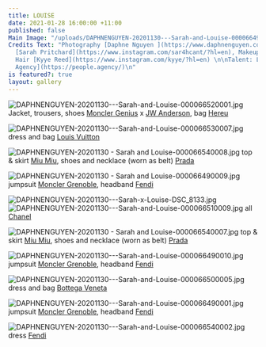 ```yaml
---
title: LOUISE
date: 2021-01-28 16:00:00 +11:00
published: false
Main Image: "/uploads/DAPHNENGUYEN-20201130---Sarah-and-Louise-000066490001.jpg"
Credits Text: "Photography [Daphne Nguyen ](https://www.daphnenguyen.com/), Styling
  [Sarah Pritchard](https://www.instagram.com/sar4hcant/?hl=en), Makeup [Joel Babicci](https://www.instagram.com/joel_babicci/?hl=en),
  Hair [Kyye Reed](https://www.instagram.com/kyye/?hl=en) \n\nTalent: Louise @ [People
  Agency](https://people.agency/)\n"
is featured?: true
layout: gallery
---
```


![DAPHNENGUYEN-20201130---Sarah-and-Louise-000066520001.jpg](/uploads/DAPHNENGUYEN-20201130---Sarah-and-Louise-000066520001.jpg)
Jacket, trousers, shoes [Moncler Genius](https://www.moncler.com/gb/) x [JW Anderson](https://www.jwanderson.com/au/), bag [Hereu](https://hereustudio.com/) 

![DAPHNENGUYEN-20201130---Sarah-and-Louise-000066530007.jpg](/uploads/DAPHNENGUYEN-20201130---Sarah-and-Louise-000066530007.jpg)
dress and bag [Louis Vuitton](https://au.louisvuitton.com/eng-au/homepage) 

![DAPHNENGUYEN-20201130 - Sarah and Louise-000066540008.jpg](/uploads/DAPHNENGUYEN-20201130%20-%20Sarah%20and%20Louise-000066540008.jpg)
top & skirt [Miu Miu](https://www.miumiu.com/au/en.html), shoes and necklace (worn as belt) [Prada ](https://www.prada.com/au/en.html)

![DAPHNENGUYEN-20201130 - Sarah and Louise-000066490009.jpg](/uploads/DAPHNENGUYEN-20201130%20-%20Sarah%20and%20Louise-000066490009.jpg)
jumpsuit [Moncler Grenoble](https://www.moncler.com/gb/), headband [Fendi](https://www.fendi.com/au/) 

![DAPHNENGUYEN-20201130---Sarah-x-Louise-DSC_8133.jpg](/uploads/DAPHNENGUYEN-20201130---Sarah-x-Louise-DSC_8133.jpg)
![DAPHNENGUYEN-20201130---Sarah-and-Louise-000066510009.jpg](/uploads/DAPHNENGUYEN-20201130---Sarah-and-Louise-000066510009.jpg)
all [Chanel](https://www.chanel.com/au/)

![DAPHNENGUYEN-20201130 - Sarah and Louise-000066540007.jpg](/uploads/DAPHNENGUYEN-20201130%20-%20Sarah%20and%20Louise-000066540007.jpg)
top & skirt [Miu Miu](https://www.miumiu.com/au/en.html), shoes and necklace (worn as belt) [Prada](https://www.prada.com/au/en.html) 

![DAPHNENGUYEN-20201130---Sarah-and-Louise-000066490010.jpg](/uploads/DAPHNENGUYEN-20201130---Sarah-and-Louise-000066490010.jpg)
jumpsuit [Moncler Grenoble](https://www.moncler.com/gb/), headband [Fendi](https://www.fendi.com/au/) 

![DAPHNENGUYEN-20201130---Sarah-and-Louise-000066500005.jpg](/uploads/DAPHNENGUYEN-20201130---Sarah-and-Louise-000066500005.jpg)
dress and bag [Bottega Veneta](https://www.bottegaveneta.com/au)

![DAPHNENGUYEN-20201130---Sarah-and-Louise-000066490001.jpg](/uploads/DAPHNENGUYEN-20201130---Sarah-and-Louise-000066490001.jpg)
jumpsuit [Moncler Grenoble](https://www.moncler.com/gb/), headband [Fendi](https://www.fendi.com/au/) 

![DAPHNENGUYEN-20201130---Sarah-and-Louise-000066540002.jpg](/uploads/DAPHNENGUYEN-20201130---Sarah-and-Louise-000066540002.jpg)
dress [Fendi](https://www.fendi.com/au/)

